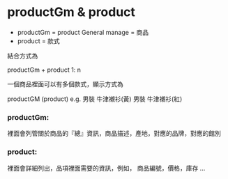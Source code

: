 # productGm & product 

 * productGm = product General manage = 商品
 * product = 款式

結合方式為

productGm + product
1: n

一個商品裡面可以有多個款式，顯示方式為

productGM (product)
e.g.
男裝 牛津襯衫(黃)
男裝 牛津襯衫(紅)


### productGm:
裡面會列管關於商品的『總』資訊，商品描述，產地，對應的品牌，對應的館別

### product:
裡面會詳細列出，品項裡面需要的資訊，例如，
商品編號，價格，庫存 ...


